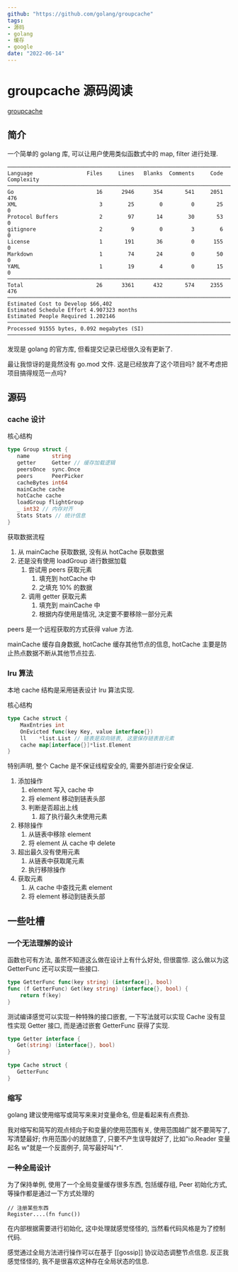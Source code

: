 ```yaml
---
github: "https://github.com/golang/groupcache"
tags:
- 源码
- golang
- 缓存
- google
date: "2022-06-14"
---
```


# groupcache 源码阅读

[groupcache](https://github.com/golang/groupcache)

## 简介

一个简单的 golang 库, 可以让用户使用类似函数式中的 map, filter 进行处理.

```
───────────────────────────────────────────────────────────────────────────────
Language                 Files     Lines   Blanks  Comments     Code Complexity
───────────────────────────────────────────────────────────────────────────────
Go                          16      2946      354       541     2051        476
XML                          3        25        0         0       25          0
Protocol Buffers             2        97       14        30       53          0
gitignore                    2         9        0         3        6          0
License                      1       191       36         0      155          0
Markdown                     1        74       24         0       50          0
YAML                         1        19        4         0       15          0
───────────────────────────────────────────────────────────────────────────────
Total                       26      3361      432       574     2355        476
───────────────────────────────────────────────────────────────────────────────
Estimated Cost to Develop $66,402
Estimated Schedule Effort 4.907323 months
Estimated People Required 1.202146
───────────────────────────────────────────────────────────────────────────────
Processed 91555 bytes, 0.092 megabytes (SI)
───────────────────────────────────────────────────────────────────────────────
```


发现是 golang 的官方库, 但看提交记录已经很久没有更新了. 

最让我惊讶的是竟然没有 go.mod 文件. 这是已经放弃了这个项目吗? 就不考虑把项目搞得规范一点吗?

## 源码

### cache 设计

核心结构
```go
type Group struct {  
   name       string
   getter     Getter // 缓存加载逻辑
   peersOnce  sync.Once
   peers      PeerPicker
   cacheBytes int64
   mainCache cache
   hotCache cache
   loadGroup flightGroup
   _ int32 // 内存对齐
   Stats Stats // 统计信息
}
```

获取数据流程
1. 从 mainCache 获取数据, 没有从 hotCache 获取数据
2. 还是没有使用 loadGroup 进行数据加载
    1. 尝试用 peers 获取元素
        1. 填充到 hotCache 中
        2. 之填充 10% 的数据
    2. 调用 getter 获取元素
        1. 填充到 mainCache 中
        2. 根据内存使用是情况, 决定要不要移除一部分元素

peers 是一个远程获取的方式获得 value 方法.

mainCache 缓存自身数据, hotCache 缓存其他节点的信息, hotCache 主要是防止热点数据不断从其他节点拉去.

### lru 算法

本地 cache 结构是采用链表设计 lru 算法实现.

核心结构
```go
type Cache struct {
    MaxEntries int 
    OnEvicted func(key Key, value interface{})
    ll    *list.List // 链表是双向链表, 这里保存链表首元素
    cache map[interface{}]*list.Element
}
```

特别声明, 整个 Cache 是不保证线程安全的, 需要外部进行安全保证. 

1. 添加操作
    1. element 写入 cache 中
    2. 将 element 移动到链表头部
    3. 判断是否超出上线
        1. 超了执行最久未使用元素
2. 移除操作
    1. 从链表中移除 element
    2. 将 element 从 cache 中 delete 
3. 超出最久没有使用元素
    1. 从链表中获取尾元素
    2. 执行移除操作
4. 获取元素
    1. 从 cache 中查找元素 element
    2. 将 element 移动到链表头部

## 一些吐槽

### 一个无法理解的设计
函数也可有方法, 虽然不知道这么做在设计上有什么好处, 但很震惊. 这么做以为这 GetterFunc 还可以实现一些接口.
```go
type GetterFunc func(key string) (interface{}, bool)
func (f GetterFunc) Get(key string) (interface{}, bool) {
    return f(key)
}
```

测试编译感觉可以实现一种特殊的接口嵌套, 一下写法就可以实现 Cache 没有显性实现 Getter 接口, 而是通过嵌套 GetterFunc 获得了实现.
```go
type Getter interface {  
   Get(string) (interface{}, bool)  
}  
  
type Cache struct {  
   GetterFunc  
}
```

### 缩写
golang 建议使用缩写或简写来来对变量命名, 但是看起来有点费劲. 

我对缩写和简写的观点倾向于和变量的使用范围有关, 使用范围越广就不要简写了, 写清楚最好; 作用范围小的就随意了, 只要不产生误导就好了, 比如"io.Reader 变量起名 w"就是一个反面例子, 简写最好叫"r".

### 一种全局设计

为了保持单例, 使用了一个全局变量缓存很多东西, 包括缓存组, Peer 初始化方式, 等操作都是通过一下方式处理的
```
// 注册某些东西
Register....(fn func()) 
```

在内部根据需要进行初始化, 这中处理就感觉怪怪的, 当然看代码风格是为了控制代码. 

感觉通过全局方法进行操作可以在基于 [[gossip]] 协议动态调整节点信息. 反正我感觉怪怪的, 我不是很喜欢这种存在全局状态的信息.